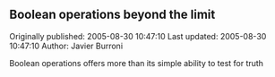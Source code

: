 ## Boolean operations beyond the limit

Originally published: 2005-08-30 10:47:10
Last updated: 2005-08-30 10:47:10
Author: Javier Burroni

Boolean operations offers more than its simple ability to test for truth